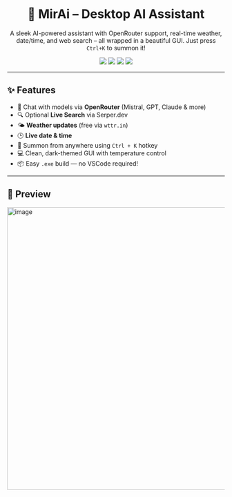 <h1 align="center">🤖 MirAi – Desktop AI Assistant</h1>

<p align="center">
  A sleek AI-powered assistant with OpenRouter support, real-time weather, date/time, and web search – all wrapped in a beautiful GUI. Just press <code>Ctrl+K</code> to summon it!
</p>

<p align="center">
  <img src="https://img.shields.io/badge/Python-3.9%2B-blue.svg" />
  <img src="https://img.shields.io/badge/UI-PySide6-purple" />
  <img src="https://img.shields.io/badge/Platform-Windows-lightgrey" />
  <img src="https://img.shields.io/badge/License-MIT-green" />
</p>

---

## ✨ Features

- 🧠 Chat with models via **OpenRouter** (Mistral, GPT, Claude & more)
- 🔍 Optional **Live Search** via Serper.dev
- 🌤 **Weather updates** (free via `wttr.in`)
- 🕒 **Live date & time**
- 🎯 Summon from anywhere using `Ctrl + K` hotkey
- 💻 Clean, dark-themed GUI with temperature control
- 📦 Easy `.exe` build — no VSCode required!

---

## 📸 Preview
<img width="874" height="655" alt="image" src="https://github.com/user-attachments/assets/0be56bc3-dd11-466a-85bc-976f57466817" />

```bash
